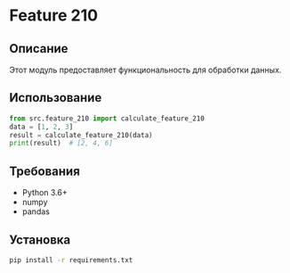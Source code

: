# Feature 210
## Описание
Этот модуль предоставляет функциональность для обработки данных.
## Использование
```python
from src.feature_210 import calculate_feature_210
data = [1, 2, 3]
result = calculate_feature_210(data)
print(result)  # [2, 4, 6]
```
## Требования
- Python 3.6+
- numpy
- pandas
## Установка
```bash
pip install -r requirements.txt
```